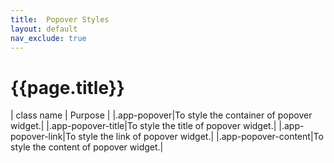 ```yaml
---
title:  Popover Styles
layout: default
nav_exclude: true
---
```

# {{page.title}}

| class name  | Purpose |
|.app-popover|To style the container of popover widget.|
|.app-popover-title|To style the title of popover widget.|
|.app-popover-link|To style the link of popover widget.|
|.app-popover-content|To style the content of popover widget.|
